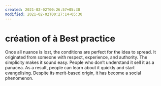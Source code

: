 ```yaml
---
created: 2021-02-02T00:26:57+05:30
modified: 2021-02-02T00:27:14+05:30
---
```


# création of à Best practice

Once all nuance is lost, the conditions are perfect for the idea to spread. It originated from someone with respect, experience, and authority. The simplicity makes it sound easy. People who don’t understand it sell it as a panacea. As a result, people can learn about it quickly and start evangelising. Despite its merit-based origin, it has become a social phenomenon.